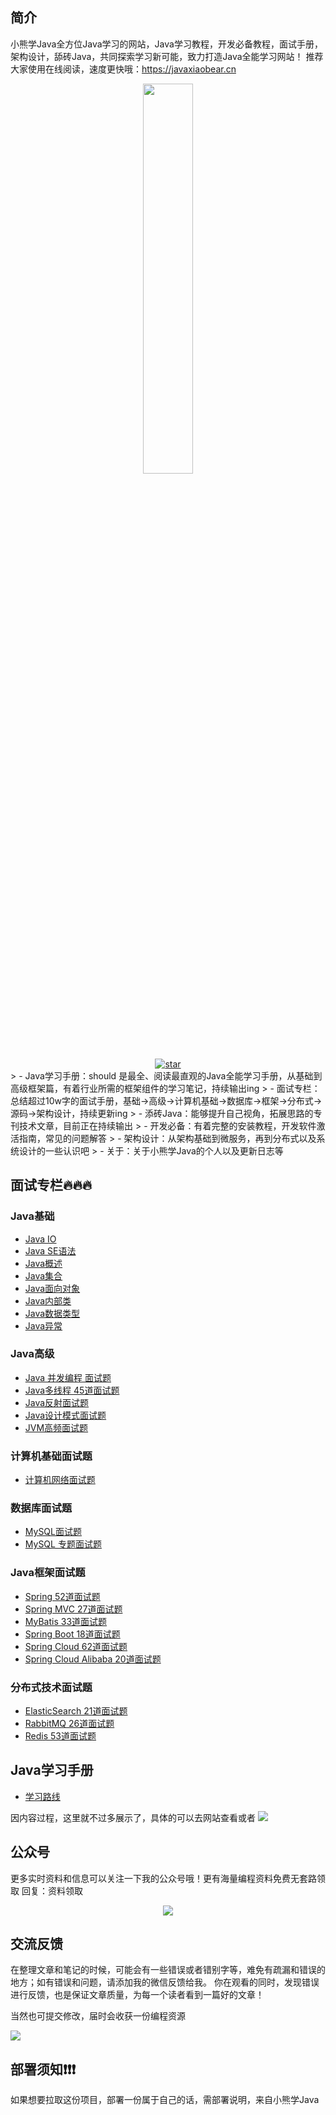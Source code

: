 ## 简介
小熊学Java全方位Java学习的网站，Java学习教程，开发必备教程，面试手册，架构设计，舔砖Java，共同探索学习新可能，致力打造Java全能学习网站！
推荐大家使用在线阅读，速度更快哦：https://javaxiaobear.cn

<div align="center">
<img src="https://www.javaxiaobear.cn/logo.png" style="width: 40%;height: 40%;">
</div>
<div align="center">
<a href='https://gitee.com/javaxiaobear/javaXiaobear/stargazers'><img src='https://gitee.com/javaxiaobear/javaXiaobear/badge/star.svg?theme=dark' alt='star'></img></a>
</div>
> - Java学习手册：should 是最全、阅读最直观的Java全能学习手册，从基础到高级框架篇，有着行业所需的框架组件的学习笔记，持续输出ing
> - 面试专栏：总结超过10w字的面试手册，基础->高级->计算机基础->数据库->框架->分布式->源码->架构设计，持续更新ing
> - 添砖Java：能够提升自己视角，拓展思路的专刊技术文章，目前正在持续输出
> - 开发必备：有着完整的安装教程，开发软件激活指南，常见的问题解答
> - 架构设计：从架构基础到微服务，再到分布式以及系统设计的一些认识吧
> - 关于：关于小熊学Java的个人以及更新日志等

## 面试专栏🔥🔥🔥

### Java基础
- [Java IO](https://www.javaxiaobear.cn/interview/javaBasics/io.html)
- [Java SE语法](https://javaxiaobear.gitee.io/interview/javaBasics/javaSE.html)
- [Java概述](https://www.javaxiaobear.cn/interview/javaBasics/overview.html)
- [Java集合](https://www.javaxiaobear.cn/interview/javaBasics/collection.html)
- [Java面向对象](https://www.javaxiaobear.cn/interview/javaBasics/objectOriented.html)
- [Java内部类](https://www.javaxiaobear.cn/interview/javaBasics/innerClass.html)
- [Java数据类型](https://www.javaxiaobear.cn/interview/javaBasics/typeOfData.html)
- [Java异常](https://www.javaxiaobear.cn/interview/javaBasics/exception.html)

### Java高级
- [Java 并发编程 面试题](https://www.javaxiaobear.cn/interview/javaHighLevel/concurrency.html)
- [Java多线程 45道面试题](https://www.javaxiaobear.cn/interview/javaHighLevel/multithreading.html)
- [Java反射面试题](https://www.javaxiaobear.cn/interview/javaHighLevel/reflection.html)
- [Java设计模式面试题](https://www.javaxiaobear.cn/interview/javaHighLevel/designPatterns.html)
- [JVM高频面试题](https://www.javaxiaobear.cn/interview/javaHighLevel/jvm.html)

### 计算机基础面试题
- [计算机网络面试题](https://www.javaxiaobear.cn/interview/computer/network.html)

### 数据库面试题
- [MySQL面试题](https://www.javaxiaobear.cn/interview/database/MySQL.html)
- [MySQL 专题面试题](https://javaxiaobear.gitee.io/interview/database/150mysql/)

### Java框架面试题
- [Spring 52道面试题](https://www.javaxiaobear.cn/interview/framework/Spring.html)
- [Spring MVC 27道面试题](https://www.javaxiaobear.cn/interview/framework/Spring%20MVC.html)
- [MyBatis 33道面试题](https://www.javaxiaobear.cn/interview/framework/Mybatis.html)
- [Spring Boot 18道面试题](https://www.javaxiaobear.cn/interview/framework/Spring%20Boot.html)
- [Spring Cloud 62道面试题](https://www.javaxiaobear.cn/interview/framework/Spring%20Boot.html)
- [Spring Cloud Alibaba 20道面试题](https://www.javaxiaobear.cn/interview/framework/Spring%20Cloud%20Alibaba.html)
### 分布式技术面试题
- [ElasticSearch 21道面试题](https://www.javaxiaobear.cn/interview/distributed/ElasticSearch.html)
- [RabbitMQ 26道面试题](https://www.javaxiaobear.cn/interview/distributed/RabbitMQ.html)
- [Redis 53道面试题](https://www.javaxiaobear.cn/interview/distributed/redis.html)

## Java学习手册
- [学习路线](https://www.javaxiaobear.cn/study-tutorial/route/mine.html)

因内容过程，这里就不过多展示了，具体的可以去网站查看或者
![](https://javaxiaobear-1301481032.cos.ap-guangzhou.myqcloud.com/picture-bed/Java%E5%AD%A6%E4%B9%A0%E6%89%8B%E5%86%8C.png)

## 公众号
更多实时资料和信息可以关注一下我的公众号哦！更有海量编程资料免费无套路领取
回复：资料领取
<div align="center">
<img src="https://www.javaxiaobear.cn/introduce.png">
</div>

## 交流反馈
在整理文章和笔记的时候，可能会有一些错误或者错别字等，难免有疏漏和错误的地方；如有错误和问题，请添加我的微信反馈给我。 你在观看的同时，发现错误进行反馈，也是保证文章质量，为每一个读者看到一篇好的文章！

当然也可提交修改，届时会收获一份编程资源
<div align="left">
<img src="https://gitee.com/javaxiaobear/javaXiaobear/raw/master/src/.vuepress/public/wechat.jpg">
</div>

## 部署须知❗❗❗

如果想要拉取这份项目，部署一份属于自己的话，需部署说明，来自小熊学Java